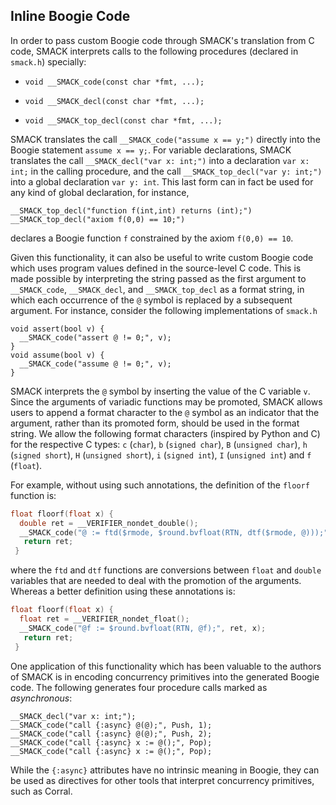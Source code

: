 ## Inline Boogie Code


In order to pass custom Boogie code through SMACK's translation from C code,
SMACK interprets calls to the following procedures (declared in `smack.h`)
specially:

* `void __SMACK_code(const char *fmt, ...);`

* `void __SMACK_decl(const char *fmt, ...);`

* `void __SMACK_top_decl(const char *fmt, ...);`

SMACK translates the call `__SMACK_code("assume x == y;")` directly into the
Boogie statement `assume x == y;`. For variable declarations, SMACK translates
the call `__SMACK_decl("var x: int;")` into a declaration `var x: int;` in the
calling procedure, and the call `__SMACK_top_decl("var y: int;")` into a global
declaration `var y: int`. This last form can in fact be used for any kind of
global declaration, for instance,
````
__SMACK_top_decl("function f(int,int) returns (int);")
__SMACK_top_decl("axiom f(0,0) == 10;")
````
declares a Boogie function `f` constrained by the axiom `f(0,0) == 10`.

Given this functionality, it can also be useful to write custom Boogie code
which uses program values defined in the source-level C code. This is made
possible by interpreting the string passed as the first argument to
`__SMACK_code`, `__SMACK_decl`, and `__SMACK_top_decl` as a format string, in
which each occurrence of the `@` symbol is replaced by a subsequent argument.
For instance, consider the following implementations of `smack.h`
````
void assert(bool v) {
  __SMACK_code("assert @ != 0;", v);
}
void assume(bool v) {
  __SMACK_code("assume @ != 0;", v);
}
````
SMACK interprets the `@` symbol by inserting the value of the C variable `v`.
Since the arguments of variadic functions may be promoted, SMACK allows users
to append a format character to the `@` symbol as an indicator that the argument,
rather than its promoted form, should be used in the format string. We allow the
following format characters (inspired by Python and C) for the respective C types:
`c` (`char`), `b` (`signed char`), `B` (`unsigned char`), `h` (`signed short`),
`H` (`unsigned short`), `i` (`signed int`), `I` (`unsigned int`) and `f`
(`float`).

For example, without using such annotations, the definition of the `floorf`
function is:
```C
float floorf(float x) {
  double ret = __VERIFIER_nondet_double();
  __SMACK_code("@ := ftd($rmode, $round.bvfloat(RTN, dtf($rmode, @)));", ret, x);
   return ret;
 }
```
where the `ftd` and `dtf` functions are conversions between `float` and `double`
variables that are needed to deal with the promotion of the arguments.
Whereas a better definition using these annotations is:
```C
float floorf(float x) {
  float ret = __VERIFIER_nondet_float();
  __SMACK_code("@f := $round.bvfloat(RTN, @f);", ret, x);
   return ret;
 }
 ```

One application of this functionality which has been valuable to the authors of
SMACK is in encoding concurrency primitives into the generated Boogie code. The
following generates four procedure calls marked as _asynchronous_:
````
__SMACK_decl("var x: int;");
__SMACK_code("call {:async} @(@);", Push, 1);
__SMACK_code("call {:async} @(@);", Push, 2);
__SMACK_code("call {:async} x := @();", Pop);
__SMACK_code("call {:async} x := @();", Pop);
````
While the `{:async}` attributes have no intrinsic meaning in Boogie, they can be
used as directives for other tools that interpret concurrency primitives, such
as Corral.

